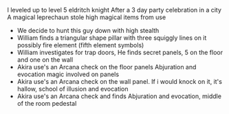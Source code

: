 
I leveled up to level 5 eldritch knight
After a 3 day party celebration in a city
A magical leprechaun stole high magical items from use
- We decide to hunt this guy down with high stealth
- William finds a triangular shape pillar with three squiggly lines on it possibly fire element (fifth element symbols)
- William investigates for trap doors, He finds secret panels, 5 on the floor and one on the wall
- Akira use's an Arcana check on the floor panels Abjuration and evocation magic involved on panels
- Akira use's an Arcana check on the wall panel. If i would knock on it, it's hallow, school of illusion and evocation
- Akira use's an Arcana check and finds Abjuration and evocation, middle of the room pedestal 